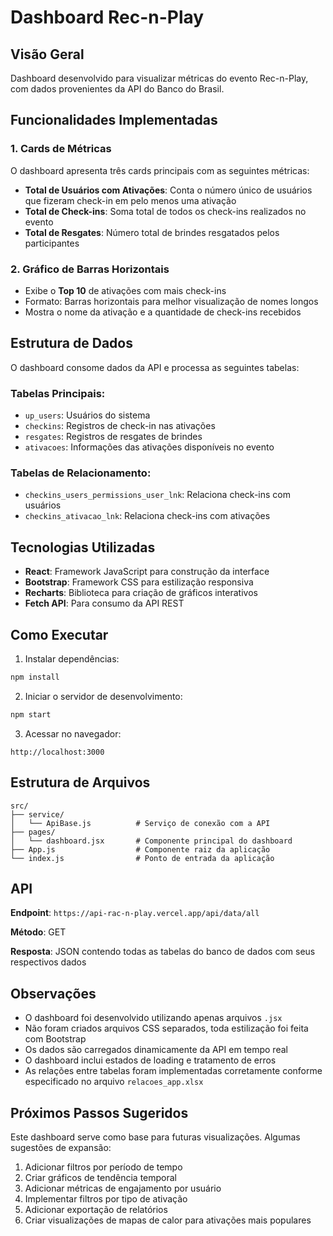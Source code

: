 # Dashboard Rec-n-Play

## Visão Geral

Dashboard desenvolvido para visualizar métricas do evento Rec-n-Play, com dados provenientes da API do Banco do Brasil.

## Funcionalidades Implementadas

### 1. Cards de Métricas

O dashboard apresenta três cards principais com as seguintes métricas:

- **Total de Usuários com Ativações**: Conta o número único de usuários que fizeram check-in em pelo menos uma ativação
- **Total de Check-ins**: Soma total de todos os check-ins realizados no evento
- **Total de Resgates**: Número total de brindes resgatados pelos participantes

### 2. Gráfico de Barras Horizontais

- Exibe o **Top 10** de ativações com mais check-ins
- Formato: Barras horizontais para melhor visualização de nomes longos
- Mostra o nome da ativação e a quantidade de check-ins recebidos

## Estrutura de Dados

O dashboard consome dados da API e processa as seguintes tabelas:

### Tabelas Principais:
- `up_users`: Usuários do sistema
- `checkins`: Registros de check-in nas ativações
- `resgates`: Registros de resgates de brindes
- `ativacoes`: Informações das ativações disponíveis no evento

### Tabelas de Relacionamento:
- `checkins_users_permissions_user_lnk`: Relaciona check-ins com usuários
- `checkins_ativacao_lnk`: Relaciona check-ins com ativações

## Tecnologias Utilizadas

- **React**: Framework JavaScript para construção da interface
- **Bootstrap**: Framework CSS para estilização responsiva
- **Recharts**: Biblioteca para criação de gráficos interativos
- **Fetch API**: Para consumo da API REST

## Como Executar

1. Instalar dependências:
```bash
npm install
```

2. Iniciar o servidor de desenvolvimento:
```bash
npm start
```

3. Acessar no navegador:
```
http://localhost:3000
```

## Estrutura de Arquivos

```
src/
├── service/
│   └── ApiBase.js          # Serviço de conexão com a API
├── pages/
│   └── dashboard.jsx       # Componente principal do dashboard
├── App.js                  # Componente raiz da aplicação
└── index.js                # Ponto de entrada da aplicação
```

## API

**Endpoint**: `https://api-rac-n-play.vercel.app/api/data/all`

**Método**: GET

**Resposta**: JSON contendo todas as tabelas do banco de dados com seus respectivos dados

## Observações

- O dashboard foi desenvolvido utilizando apenas arquivos `.jsx`
- Não foram criados arquivos CSS separados, toda estilização foi feita com Bootstrap
- Os dados são carregados dinamicamente da API em tempo real
- O dashboard inclui estados de loading e tratamento de erros
- As relações entre tabelas foram implementadas corretamente conforme especificado no arquivo `relacoes_app.xlsx`

## Próximos Passos Sugeridos

Este dashboard serve como base para futuras visualizações. Algumas sugestões de expansão:

1. Adicionar filtros por período de tempo
2. Criar gráficos de tendência temporal
3. Adicionar métricas de engajamento por usuário
4. Implementar filtros por tipo de ativação
5. Adicionar exportação de relatórios
6. Criar visualizações de mapas de calor para ativações mais populares
